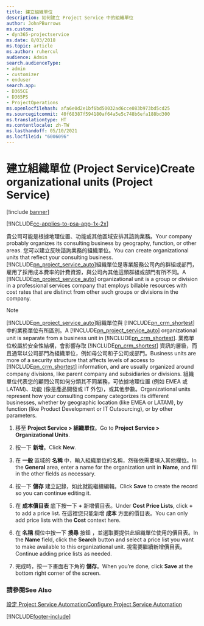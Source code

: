 ```yaml
---
title: 建立組織單位
description: 如何建立 Project Service 中的組織單位
author: JohnPBurrows
ms.custom:
- dyn365-projectservice
ms.date: 8/03/2018
ms.topic: article
ms.author: ruhercul
audience: Admin
search.audienceType:
- admin
- customizer
- enduser
search.app:
- D365CE
- D365PS
- ProjectOperations
ms.openlocfilehash: afa6e0d2e1bf6bd50032ad6cce083b973bd5cd25
ms.sourcegitcommit: 40f68387f594180af64a5e5c748b6efa188bd300
ms.translationtype: HT
ms.contentlocale: zh-TW
ms.lasthandoff: 05/10/2021
ms.locfileid: "6006096"
---
```

# <a name="create-organizational-units-project-service"></a><span data-ttu-id="20729-103">建立組織單位 (Project Service)</span><span class="sxs-lookup"><span data-stu-id="20729-103">Create organizational units (Project Service)</span></span>

[!include [banner](../includes/psa-now-project-operations.md)]

[!INCLUDE[cc-applies-to-psa-app-1x-2x](../includes/cc-applies-to-psa-app-1x-2x.md)]

<span data-ttu-id="20729-104">貴公司可能是根據地理位置、功能或其他區域安排其諮詢業務。</span><span class="sxs-lookup"><span data-stu-id="20729-104">Your company probably organizes its consulting business by geography, function, or other areas.</span></span> <span data-ttu-id="20729-105">您可以建立反映諮詢業務的組織單位。</span><span class="sxs-lookup"><span data-stu-id="20729-105">You can create organizational units that reflect your consulting business.</span></span> <span data-ttu-id="20729-106">[!INCLUDE[pn_project_service_auto](../includes/pn-project-service-auto.md)]組織單位是專業服務公司內的群組或部門，雇用了採用成本費率的計費資源，與公司內其他這類群組或部門有所不同。</span><span class="sxs-lookup"><span data-stu-id="20729-106">A [!INCLUDE[pn_project_service_auto](../includes/pn-project-service-auto.md)] organizational unit is a group or division in a professional services company that employs billable resources with cost rates that are distinct from other such groups or divisions in the company.</span></span>  
  
> [!NOTE]
>  <span data-ttu-id="20729-107">[!INCLUDE[pn_project_service_auto](../includes/pn-project-service-auto.md)]組織單位與 [!INCLUDE[pn_crm_shortest](../includes/pn-crm-shortest.md)] 中的業務單位有所區別。</span><span class="sxs-lookup"><span data-stu-id="20729-107">A [!INCLUDE[pn_project_service_auto](../includes/pn-project-service-auto.md)] organizational unit is separate from a business unit in [!INCLUDE[pn_crm_shortest](../includes/pn-crm-shortest.md)].</span></span> <span data-ttu-id="20729-108">業務單位較屬於安全性結構，會影響存取 [!INCLUDE[pn_crm_shortest](../includes/pn-crm-shortest.md)] 資訊的層級，而且通常以公司部門為組織單位，例如母公司和子公司或部門。</span><span class="sxs-lookup"><span data-stu-id="20729-108">Business units are more of a security structure that affects levels of access to [!INCLUDE[pn_crm_shortest](../includes/pn-crm-shortest.md)] information, and are usually organized around company divisions, like parent company and subsidiaries or divisions.</span></span> <span data-ttu-id="20729-109">組織單位代表您的顧問公司如何分類其不同業務，可依據地理位置 (例如 EMEA 或 LATAM)、功能 (像是產品開發或 IT 外包)，或其他參數。</span><span class="sxs-lookup"><span data-stu-id="20729-109">Organizational units represent how your consulting company categorizes its different businesses, whether by geographic location (like EMEA or LATAM), by function (like Product Development or IT Outsourcing), or by other parameters.</span></span>  
  
1.  <span data-ttu-id="20729-110">移至 **Project Service > 組織單位**。</span><span class="sxs-lookup"><span data-stu-id="20729-110">Go to **Project Service > Organizational Units**.</span></span>  
  
2.  <span data-ttu-id="20729-111">按一下 **新增**。</span><span class="sxs-lookup"><span data-stu-id="20729-111">Click **New**.</span></span>  
  
3.  <span data-ttu-id="20729-112">在 **一般** 區域的 **名稱** 中，輸入組織單位的名稱，然後依需要填入其他欄位。</span><span class="sxs-lookup"><span data-stu-id="20729-112">In the **General** area, enter a name for the organization unit in **Name**, and fill in the other fields as necessary.</span></span>  
  
4.  <span data-ttu-id="20729-113">按一下 **儲存** 建立記錄，如此就能繼續編輯。</span><span class="sxs-lookup"><span data-stu-id="20729-113">Click **Save** to create the record so you can continue editing it.</span></span>  
  
5.  <span data-ttu-id="20729-114">在 **成本價目表** 底下按一下 **+** 新增價目表。</span><span class="sxs-lookup"><span data-stu-id="20729-114">Under **Cost Price Lists**, click **+** to add a price list.</span></span> <span data-ttu-id="20729-115">在這裡您只能新增 **成本** 方面的價目表。</span><span class="sxs-lookup"><span data-stu-id="20729-115">You can only add price lists with the **Cost** context here.</span></span>  
  
6.  <span data-ttu-id="20729-116">在 **名稱** 欄位中按一下 **搜尋** 按鈕 ，並選取要提供此組織單位使用的價目表。</span><span class="sxs-lookup"><span data-stu-id="20729-116">In the **Name** field, click the **Search** button and select a price list you want to make available to this organizational unit.</span></span> <span data-ttu-id="20729-117">視需要繼續新增價目表。</span><span class="sxs-lookup"><span data-stu-id="20729-117">Continue adding price lists as needed.</span></span>  
  
7.  <span data-ttu-id="20729-118">完成時，按一下畫面右下角的 **儲存**。</span><span class="sxs-lookup"><span data-stu-id="20729-118">When you’re done, click **Save** at the bottom right corner of the screen.</span></span>  
  
### <a name="see-also"></a><span data-ttu-id="20729-119">請參閱</span><span class="sxs-lookup"><span data-stu-id="20729-119">See Also</span></span>  
 [<span data-ttu-id="20729-120">設定 Project Service Automation</span><span class="sxs-lookup"><span data-stu-id="20729-120">Configure Project Service Automation</span></span>](../psa/configure.md)


[!INCLUDE[footer-include](../includes/footer-banner.md)]